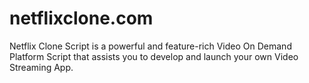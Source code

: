 # netflixclone.com
Netflix Clone Script is a powerful and feature-rich Video On Demand Platform Script that assists you to develop and launch your own Video Streaming App.

